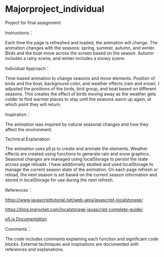 # Majorproject_individual
Project for final assignment

Instructions：

Each time the page is refreshed and loaded, the animation will change.
The animation changes with the seasons: spring, summer, autumn, and winter.
Birds and the boat move across the screen based on the season.
Autumn includes a rainy scene, and winter includes a snowy scene.

Individual Approach：

Time-based animation to change seasons and move elements.
Position of birds and the boat, background color, and weather effects (rain and snow).
I adjusted the positions of the birds, bird group, and boat based on different seasons. This creates the effect of birds moving away as the weather gets colder to find warmer places to stay until the seasons warm up again, at which point they will return.

Inspiration：

The animation was inspired by natural seasonal changes and how they affect the environment.

Technical Explanation:

The animation uses p5.js to create and animate the elements.
Weather effects are created using functions to generate rain and snow graphics.
Seasonal changes are managed using localStorage to persist the state across page reloads.
I have additionally studied and used localStorage to manage the current season state of the animation. On each page refresh or reload, the next season is set based on the current season information and stored in localStorage for use during the next refresh.

References：

https://www.javascripttutorial.net/web-apis/javascript-localstorage/

https://blog.logrocket.com/localstorage-javascript-complete-guide/

[p5.js Documentation](https://p5js.org/zh-Hans/reference/)

Comments：

The code includes comments explaining each function and significant code blocks.
External techniques and inspirations are documented with references and explanations.
